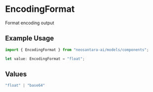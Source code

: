 # EncodingFormat

Format encoding output

## Example Usage

```typescript
import { EncodingFormat } from "neosantara-ai/models/components";

let value: EncodingFormat = "float";
```

## Values

```typescript
"float" | "base64"
```
